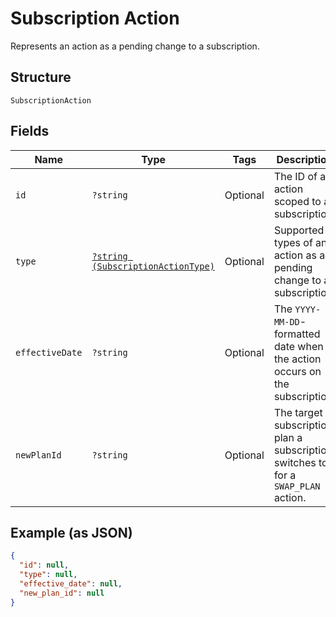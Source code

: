 
# Subscription Action

Represents an action as a pending change to a subscription.

## Structure

`SubscriptionAction`

## Fields

| Name | Type | Tags | Description | Getter | Setter |
|  --- | --- | --- | --- | --- | --- |
| `id` | `?string` | Optional | The ID of an action scoped to a subscription. | getId(): ?string | setId(?string id): void |
| `type` | [`?string (SubscriptionActionType)`](../../doc/models/subscription-action-type.md) | Optional | Supported types of an action as a pending change to a subscription. | getType(): ?string | setType(?string type): void |
| `effectiveDate` | `?string` | Optional | The `YYYY-MM-DD`-formatted date when the action occurs on the subscription. | getEffectiveDate(): ?string | setEffectiveDate(?string effectiveDate): void |
| `newPlanId` | `?string` | Optional | The target subscription plan a subscription switches to, for a `SWAP_PLAN` action. | getNewPlanId(): ?string | setNewPlanId(?string newPlanId): void |

## Example (as JSON)

```json
{
  "id": null,
  "type": null,
  "effective_date": null,
  "new_plan_id": null
}
```

